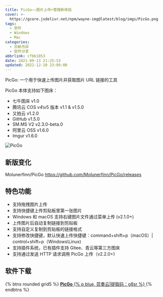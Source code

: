 ```yaml
---
title: PicGo——图片上传+管理新体验
cover: >-
  https://gcore.jsdelivr.net/npm/wayne-img@latest/blog/imgs/PicGo.png
tags:
  - 软件
  - Windows
  - Mac
categories:
  - 日新月异
  - 软件分享
abbrlink: cfbb1853
date: 2021-09-13 21:25:53
updated: 2022-12-10 23:09:00
---
```

PicGo: 一个用于快速上传图片并获取图片 URL 链接的工具

PicGo 本体支持如下图床：

- 七牛图床 v1.0
- 腾讯云 COS v4\v5 版本 v1.1 & v1.5.0
- 又拍云 v1.2.0
- GitHub v1.5.0
- SM.MS V2 v2.3.0-beta.0
- 阿里云 OSS v1.6.0
- Imgur v1.6.0

 ![PicGo](https://gcore.jsdelivr.net/npm/wayne-img@latest/blog/imgs/PicGo.png) 

## 新版变化
Molunerfinn/PicGo
https://github.com/Molunerfinn/PicGo/releases

## 特色功能

- 支持拖拽图片上传
- 支持快捷键上传剪贴板里第一张图片
- Windows 和 macOS 支持右键图片文件通过菜单上传 (v2.1.0+)
- 上传图片后自动复制链接到剪贴板
- 支持自定义复制到剪贴板的链接格式
- 支持修改快捷键，默认快速上传快捷键：command+shift+p（macOS）| control+shift+p（Windows\Linux)
- 支持插件系统，已有插件支持 Gitee、青云等第三方图床
- 支持通过发送 HTTP 请求调用 PicGo 上传（v2.2.0+)

## 软件下载

{% btns rounded grid5 %}
<a href='https://waynewu.lanzoui.com/b016repyd'>
  <i class='fas fa-download'></i>
  <b>PicGo</b>
  {% p blue, 蓝奏云|提取码：g8sr %}
</a>
{% endbtns %}